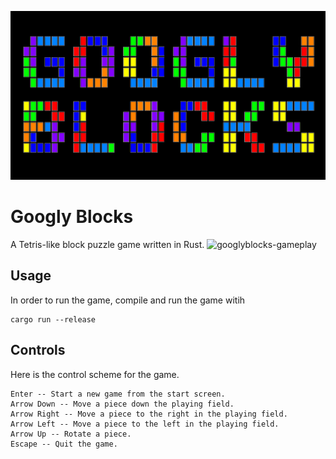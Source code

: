 ![Googly Blocks](poster.png)
# Googly Blocks
A Tetris-like block puzzle game written in Rust.
![googlyblocks-gameplay](gameplay.gif)

## Usage
In order to run the game, compile and run the game witih
```
cargo run --release
```

## Controls
Here is the control scheme for the game.
```
Enter -- Start a new game from the start screen.
Arrow Down -- Move a piece down the playing field.
Arrow Right -- Move a piece to the right in the playing field.
Arrow Left -- Move a piece to the left in the playing field.
Arrow Up -- Rotate a piece.
Escape -- Quit the game.
```

